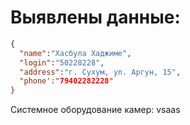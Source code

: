 # Выявлены данные:
```json
{
  "name":"Хасбула Хаджиме",
  "login":"50228228",
  "address":"г. Сухум, ул. Аргун, 15",
  "phone':"79402282228"
}
```

Системное оборудование камер: vsaas

